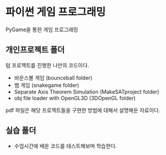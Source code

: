 # 파이썬 게임 프로그래밍
PyGame을 통한 게임 프로그래밍

## 개인프로젝트 폴더
텀 프로젝트를 진행한 나만의 코드이다.
- 바운스볼 게임 (bounceball folder)
- 뱀 게임 (snakegame folder)
- Separate Axis Theorem Simulation (MakeSATproject folder)
- obj file loader with OpenGL3D (3DOpenGL folder)

pdf 파일은 해당 프로젝트들을 구현한 방법에 대해서 설명해둔 자료이다.
## 실습 폴더
- 수업시간에 배운 코드를 테스트해보며 학습한다.
